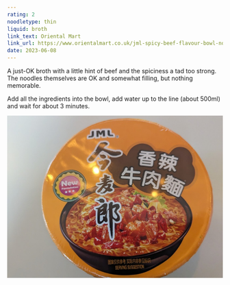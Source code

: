 ```yaml
---
rating: 2
noodletype: thin
liquid: broth
link_text: Oriental Mart
link_url: https://www.orientalmart.co.uk/jml-spicy-beef-flavour-bowl-noodles
date: 2023-06-08
---
```


A just-OK broth with a little hint of beef and the spiciness a tad too strong. The noodles themselves are OK and somewhat filling, but nothing memorable. 

Add all the ingredients into the bowl, add water up to the line (about 500ml) and wait for about 3 minutes. 


![](images/042.jpg)
